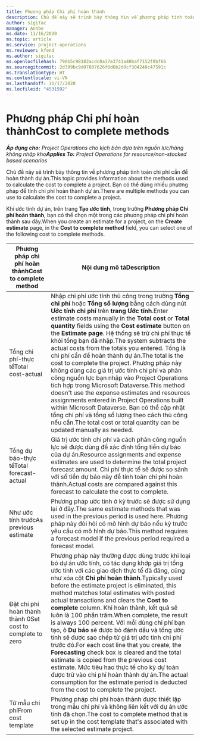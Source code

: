 ```yaml
---
title: Phương pháp Chi phí hoàn thành
description: Chủ đề này sẽ trình bày thông tin về phương pháp tính toán chi phí cần để hoàn thành dự án.
author: sigitac
manager: Annbe
ms.date: 11/16/2020
ms.topic: article
ms.service: project-operations
ms.reviewer: kfend
ms.author: sigitac
ms.openlocfilehash: 790b5c98182acdc0a37e3741a40baf7152f0bf66
ms.sourcegitcommit: 2d399bc9d07807626f0d6b2d0cf304240c47591c
ms.translationtype: HT
ms.contentlocale: vi-VN
ms.lasthandoff: 11/17/2020
ms.locfileid: "4531592"
---
```

# <a name="cost-to-complete-methods"></a><span data-ttu-id="ba85d-103">Phương pháp Chi phí hoàn thành</span><span class="sxs-lookup"><span data-stu-id="ba85d-103">Cost to complete methods</span></span>

<span data-ttu-id="ba85d-104">_**Áp dụng cho:** Project Operations cho kịch bản dựa trên nguồn lực/hàng không nhập kho_</span><span class="sxs-lookup"><span data-stu-id="ba85d-104">_**Applies To:** Project Operations for resource/non-stocked based scenarios_</span></span>

<span data-ttu-id="ba85d-105">Chủ đề này sẽ trình bày thông tin về phương pháp tính toán chi phí cần để hoàn thành dự án.</span><span class="sxs-lookup"><span data-stu-id="ba85d-105">This topic provides information about the methods used to calculate the cost to complete a project.</span></span> <span data-ttu-id="ba85d-106">Bạn có thể dùng nhiều phương pháp để tính chi phí hoàn thành dự án.</span><span class="sxs-lookup"><span data-stu-id="ba85d-106">There are multiple methods you can use to calculate the cost to complete a project.</span></span> 

<span data-ttu-id="ba85d-107">Khi ước tính dự án, trên trang **Tạo ước tính**, trong trường **Phương pháp Chi phí hoàn thành**, bạn có thể chọn một trong các phương pháp chi phí hoàn thành sau đây.</span><span class="sxs-lookup"><span data-stu-id="ba85d-107">When you create an estimate for a project, on the **Create estimate** page, in the **Cost to complete method** field, you can select one of the following cost to complete methods.</span></span>

| <span data-ttu-id="ba85d-108">Phương pháp chi phí hoàn thành</span><span class="sxs-lookup"><span data-stu-id="ba85d-108">Cost to complete method</span></span>    | <span data-ttu-id="ba85d-109">Nội dung mô tả</span><span class="sxs-lookup"><span data-stu-id="ba85d-109">Description</span></span>                                                                                                                                                                                                                                                                                                                                                                                                                                                                                        |
|------------------------------|----------------------------------------------------------------------------------------------------------------------------------------------------------------------------------------------------------------------------------------------------------------------------------------------------------------------------------------------------------------------------------------------------------------------------------------------------------------------------------------------------|
| <span data-ttu-id="ba85d-110">Tổng chi phí-thực tế</span><span class="sxs-lookup"><span data-stu-id="ba85d-110">Total cost-actual</span></span>            | <span data-ttu-id="ba85d-111">Nhập chi phí ước tính thủ công trong trường **Tổng chi phí** hoặc **Tổng số lượng** bằng cách dùng nút **Ước tính chi phí** trên **trang Ước tính**.</span><span class="sxs-lookup"><span data-stu-id="ba85d-111">Enter estimate costs manually in the **Total cost** or **Total quantity** fields using the **Cost estimate** button on the **Estimate page**.</span></span> <span data-ttu-id="ba85d-112">Hệ thống sẽ trừ chi phí thực tế khỏi tổng bạn đã nhập.</span><span class="sxs-lookup"><span data-stu-id="ba85d-112">The system subtracts the actual costs from the totals you entered.</span></span> <span data-ttu-id="ba85d-113">Tổng là chi phí cần để hoàn thành dự án.</span><span class="sxs-lookup"><span data-stu-id="ba85d-113">The total is the cost to complete the project.</span></span> <span data-ttu-id="ba85d-114">Phương pháp này không dùng các giá trị ước tính chi phí và phân công nguồn lực bạn nhập vào Project Operations tích hợp trong Microsoft Dataverse.</span><span class="sxs-lookup"><span data-stu-id="ba85d-114">This method doesn't use the expense estimates and resources assignments entered in Project Operations built within Microsoft Dataverse.</span></span> <span data-ttu-id="ba85d-115">Bạn có thể cập nhật tổng chi phí và tổng số lượng theo cách thủ công nếu cần.</span><span class="sxs-lookup"><span data-stu-id="ba85d-115">The total cost or total quantity can be updated manually as needed.</span></span>  |
| <span data-ttu-id="ba85d-116">Tổng dự báo-thực tế</span><span class="sxs-lookup"><span data-stu-id="ba85d-116">Total forecast-actual</span></span>        | <span data-ttu-id="ba85d-117">Giá trị ước tính chi phí và cách phân công nguồn lực sẽ được dùng để xác định tổng tiền dự báo của dự án.</span><span class="sxs-lookup"><span data-stu-id="ba85d-117">Resource assignments and expense estimates are used to determine the total project forecast amount.</span></span> <span data-ttu-id="ba85d-118">Chi phí thực tế sẽ được so sánh với số tiền dự báo này để tính toán chi phí hoàn thành.</span><span class="sxs-lookup"><span data-stu-id="ba85d-118">Actual costs are compared against this forecast to calculate the cost to complete.</span></span>                                                                                                                                                                                                                                                                          |
| <span data-ttu-id="ba85d-119">Như ước tính trước</span><span class="sxs-lookup"><span data-stu-id="ba85d-119">As previous estimate</span></span>         | <span data-ttu-id="ba85d-120">Phương pháp ước tính ở kỳ trước sẽ được sử dụng lại ở đây.</span><span class="sxs-lookup"><span data-stu-id="ba85d-120">The same estimate methods that was used in the previous period is used here.</span></span> <span data-ttu-id="ba85d-121">Phương pháp này đòi hỏi có mô hình dự báo nếu kỳ trước yêu cầu có mô hình dự báo.</span><span class="sxs-lookup"><span data-stu-id="ba85d-121">This method requires a forecast model if the previous period required a forecast model.</span></span>                                                                                                                                                                                                                                                                                                                           |
| <span data-ttu-id="ba85d-122">Đặt chi phí hoàn thành thành 0</span><span class="sxs-lookup"><span data-stu-id="ba85d-122">Set cost to complete to zero</span></span> | <span data-ttu-id="ba85d-123">Phương pháp này thường được dùng trước khi loại bỏ dự án ước tính, có tác dụng khớp giá trị tổng ước tính với các giao dịch thực tế đã đăng, cũng như xóa cột **Chi phí hoàn thành**.</span><span class="sxs-lookup"><span data-stu-id="ba85d-123">Typically used before the estimate project is eliminated, this method matches total estimates with posted actual transactions and clears the **Cost to complete** column.</span></span> <span data-ttu-id="ba85d-124">Khi hoàn thành, kết quả sẽ luôn là 100 phần trăm.</span><span class="sxs-lookup"><span data-stu-id="ba85d-124">When complete, the result is always 100 percent.</span></span> <span data-ttu-id="ba85d-125">Với mỗi dùng chi phí bạn tạo, ô **Dự báo** sẽ được bỏ đánh dấu và tổng ước tính sẽ được sao chép từ giá trị ước tính chi phí trước đó.</span><span class="sxs-lookup"><span data-stu-id="ba85d-125">For each cost line that you create, the **Forecasting** check box is cleared and the total estimate is copied from the previous cost estimate.</span></span> <span data-ttu-id="ba85d-126">Mức tiêu hao thực tế cho kỳ dự toán được trừ vào chi phí hoàn thành dự án.</span><span class="sxs-lookup"><span data-stu-id="ba85d-126">The actual consumption for the estimate period is deducted from the cost to complete the project.</span></span>              |
| <span data-ttu-id="ba85d-127">Từ mẫu chi phí</span><span class="sxs-lookup"><span data-stu-id="ba85d-127">From cost template</span></span>           | <span data-ttu-id="ba85d-128">Phương pháp chi phí hoàn thành được thiết lập trong mẫu chi phí và không liên kết với dự án ước tính đã chọn.</span><span class="sxs-lookup"><span data-stu-id="ba85d-128">The cost to complete method that is set up in the cost template that's associated with the selected estimate project.</span></span>                                                                                                                                                                                                                                                                                                                                                                          |
